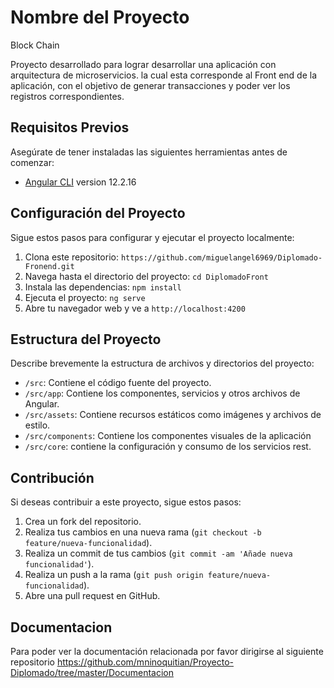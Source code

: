 # Nombre del Proyecto

Block Chain

Proyecto desarrollado para lograr desarrollar una aplicación con arquitectura de microservicios. la cual esta corresponde al Front end de la aplicación, con el objetivo de generar transacciones y poder ver los registros correspondientes.


## Requisitos Previos

Asegúrate de tener instaladas las siguientes herramientas antes de comenzar:

- [Angular CLI](https://github.com/angular/angular-cli) version 12.2.16

## Configuración del Proyecto

Sigue estos pasos para configurar y ejecutar el proyecto localmente:

1. Clona este repositorio: `https://github.com/miguelangel6969/Diplomado-Fronend.git`
2. Navega hasta el directorio del proyecto: `cd DiplomadoFront`
3. Instala las dependencias: `npm install`
4. Ejecuta el proyecto: `ng serve`
5. Abre tu navegador web y ve a `http://localhost:4200`

## Estructura del Proyecto

Describe brevemente la estructura de archivos y directorios del proyecto:

- `/src`: Contiene el código fuente del proyecto.
- `/src/app`: Contiene los componentes, servicios y otros archivos de Angular.
- `/src/assets`: Contiene recursos estáticos como imágenes y archivos de estilo.
- `/src/components`: Contiene los componentes visuales de la aplicación
- `/src/core`: contiene la configuración y consumo de los servicios rest.

## Contribución

Si deseas contribuir a este proyecto, sigue estos pasos:

1. Crea un fork del repositorio.
2. Realiza tus cambios en una nueva rama (`git checkout -b feature/nueva-funcionalidad`).
3. Realiza un commit de tus cambios (`git commit -am 'Añade nueva funcionalidad'`).
4. Realiza un push a la rama (`git push origin feature/nueva-funcionalidad`).
5. Abre una pull request en GitHub.


## Documentacion 

Para poder ver la documentación relacionada por favor dirigirse al siguiente repositorio https://github.com/mninoquitian/Proyecto-Diplomado/tree/master/Documentacion

